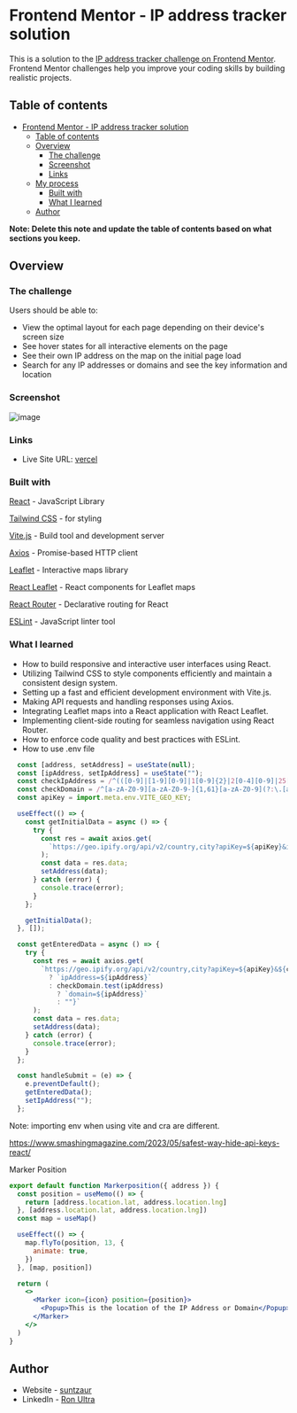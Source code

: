# Frontend Mentor - IP address tracker solution

This is a solution to the [IP address tracker challenge on Frontend Mentor](https://www.frontendmentor.io/challenges/ip-address-tracker-I8-0yYAH0). Frontend Mentor challenges help you improve your coding skills by building realistic projects. 


## Table of contents

- [Frontend Mentor - IP address tracker solution](#frontend-mentor---ip-address-tracker-solution)
  - [Table of contents](#table-of-contents)
  - [Overview](#overview)
    - [The challenge](#the-challenge)
    - [Screenshot](#screenshot)
    - [Links](#links)
  - [My process](#my-process)
    - [Built with](#built-with)
    - [What I learned](#what-i-learned)
  - [Author](#author)

**Note: Delete this note and update the table of contents based on what sections you keep.**

## Overview

### The challenge

Users should be able to:

- View the optimal layout for each page depending on their device's screen size
- See hover states for all interactive elements on the page
- See their own IP address on the map on the initial page load
- Search for any IP addresses or domains and see the key information and location

### Screenshot

![image](https://github.com/anotherinthefire/ip-address-tracker/assets/107034155/554ed1b6-5759-434d-8888-f7c37c8cc2a0)


### Links
- Live Site URL: [vercel](ip-address-tracker-five-gules.vercel.app)


### Built with

[React](https://reactjs.org/) - JavaScript Library

[Tailwind CSS](https://tailwindcss.com/) - for styling

[Vite.js](https://vitejs.dev/) - Build tool and development server

[Axios](https://github.com/axios/axios) - Promise-based HTTP client


[Leaflet](https://leafletjs.com/) - Interactive maps library

[React Leaflet](https://react-leaflet.js.org/) - React components for Leaflet maps

[React Router](https://reactrouter.com/) - Declarative routing for React

[ESLint](https://eslint.org/) - JavaScript linter tool

### What I learned

- How to build responsive and interactive user interfaces using React.
- Utilizing Tailwind CSS to style components efficiently and maintain a consistent design system.
- Setting up a fast and efficient development environment with Vite.js.
- Making API requests and handling responses using Axios.
- Integrating Leaflet maps into a React application with React Leaflet.
- Implementing client-side routing for seamless navigation using React Router.
- How to enforce code quality and best practices with ESLint.
- How to use .env file


```jsx
  const [address, setAddress] = useState(null);
  const [ipAddress, setIpAddress] = useState("");
  const checkIpAddress = /^(([0-9]|[1-9][0-9]|1[0-9]{2}|2[0-4][0-9]|25[0-5])\.){3}([0-9]|[1-9][0-9]|1[0-9]{2}|2[0-4][0-9]|25[0-5])$/gi;
  const checkDomain = /^[a-zA-Z0-9][a-zA-Z0-9-]{1,61}[a-zA-Z0-9](?:\.[a-zA-Z]{2,})+/;
  const apiKey = import.meta.env.VITE_GEO_KEY;

  useEffect(() => {
    const getInitialData = async () => {
      try {
        const res = await axios.get(
          `https://geo.ipify.org/api/v2/country,city?apiKey=${apiKey}&ipAddress=8.8.8.8`
        );
        const data = res.data;
        setAddress(data);
      } catch (error) {
        console.trace(error);
      }
    };

    getInitialData();
  }, []);

  const getEnteredData = async () => {
    try {
      const res = await axios.get(
        `https://geo.ipify.org/api/v2/country,city?apiKey=${apiKey}&${checkIpAddress.test(ipAddress)
          ? `ipAddress=${ipAddress}`
          : checkDomain.test(ipAddress)
            ? `domain=${ipAddress}`
            : ""}`
      );
      const data = res.data;
      setAddress(data);
    } catch (error) {
      console.trace(error);
    }
  };

  const handleSubmit = (e) => {
    e.preventDefault();
    getEnteredData();
    setIpAddress("");
  };
```
Note: importing env when using vite and cra are different.

https://www.smashingmagazine.com/2023/05/safest-way-hide-api-keys-react/

Marker Position
```jsx
export default function Markerposition({ address }) {
  const position = useMemo(() => {
    return [address.location.lat, address.location.lng]
  }, [address.location.lat, address.location.lng])
  const map = useMap()

  useEffect(() => {
    map.flyTo(position, 13, {
      animate: true,
    })
  }, [map, position])

  return (
    <>
      <Marker icon={icon} position={position}>
        <Popup>This is the location of the IP Address or Domain</Popup>
      </Marker>
    </>
  )
}
```


## Author

- Website - [suntzaur]((https://suntzaur-portfolio.vercel.app/))
- LinkedIn - [Ron Ultra](https://www.linkedin.com/in/ron-godfrey-ultra-036298241/)
